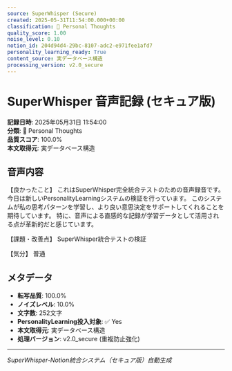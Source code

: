 ```yaml
---
source: SuperWhisper (Secure)
created: 2025-05-31T11:54:00.000+00:00
classification: 💭 Personal Thoughts
quality_score: 1.00
noise_level: 0.10
notion_id: 204d94d4-29bc-8107-adc2-e971fee1afd7
personality_learning_ready: True
content_source: 実データベース構造
processing_version: v2.0_secure
---
```


# SuperWhisper 音声記録 (セキュア版)

**記録日時**: 2025年05月31日 11:54:00  
**分類**: 💭 Personal Thoughts  
**品質スコア**: 100.0%  
**本文取得元**: 実データベース構造

## 音声内容

【良かったこと】
これはSuperWhisper完全統合テストのための音声録音です。
            今日は新しいPersonalityLearningシステムの検証を行っています。
            このシステムが私の思考パターンを学習し、より良い意思決定をサポートしてくれることを期待しています。
            特に、音声による直感的な記録が学習データとして活用される点が革新的だと感じています。

【課題・改善点】
SuperWhisper統合テストの検証

【気分】
普通

## メタデータ

- **転写品質**: 100.0%
- **ノイズレベル**: 10.0%
- **文字数**: 252文字
- **PersonalityLearning投入対象**: ✅ Yes
- **本文取得元**: 実データベース構造
- **処理バージョン**: v2.0_secure (重複防止強化)

---
*SuperWhisper-Notion統合システム（セキュア版）自動生成*
